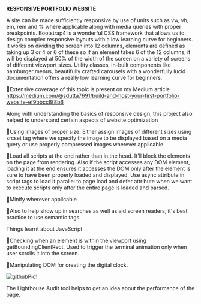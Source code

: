 **RESPONSIVE PORTFOLIO WEBSITE**

A site can be made sufficiently responsive by use of units such as vw, vh, em, rem and % where applicable along with media queries with
proper breakpoints. Bootstrap4 is a wonderful CSS framework that allows us to design complex responsive layouts with a low learning curve 
for beginners. It works on dividing the screen into 12 columns, elements are defined as taking up 3 or 4 or 6 of these so if an element takes
6 of the 12 columns, it will be displayed at 50% of the width of the screen on a variety of screens of different viewport sizes. Utility classes,
in-built components like hamburger menus, beautifully crafted carousels with a wonderfully lucid documentation offers a really low learning
curve for beginners.

:maple_leaf:Extensive coverage of this topic is present on my Medium article 
https://medium.com/@sdutta7691/build-and-host-your-first-portfolio-website-ef9bbcc8f8b6

Along with understanding the basics of responsive design, this project also helped to understand certain aspects of website optimization

:maple_leaf:Using images of proper size. Either assign images of different sizes using srcset tag where we specify the image to be displayed 
based on a media query or use properly compressed images wherever applicable.

:maple_leaf:Load all scripts at the end rather than in the head. It'll block the elements on the page from rendering. Also if the script 
accesses any DOM element, loading it at the end ensures it accesses the DOM only after the element is sure to have been properly loaded and
displayed. Use async attribute in script tags to load it parallel to page load and defer attribute when we want to execute scripts only after
the entire page is loaded and parsed.

:maple_leaf:Minify wherever applicable

:maple_leaf:Also to help show up in searches as well as aid screen readers, it's best practice to use semantic tags

Things learnt about JavaScript

:herb:Checking when an element is within the viewport using getBoundingClientRect. Used to trigger the terminal animation only when user
scrolls it into the screen.

:herb:Manipulating DOM for creating the digital clock.

![githubPic1](https://user-images.githubusercontent.com/41965125/76338694-1246fe80-631f-11ea-9de0-b2afb03adca7.png)

The Lighthouse Audit tool helps to get an idea about the performance of the page.



